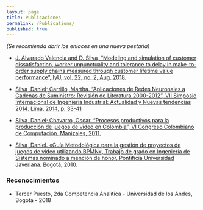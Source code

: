 ```yaml
---
layout: page
title: Publicaciones
permalink: /Publications/
published: true
---
```

*(Se recomienda abrir los enlaces en una nueva pestaña)*

* [J. Alvarado Valencia and D. Silva, “Modeling and simulation of customer dissatisfaction, worker unpunctuality and tolerance to delay in make-to-order supply chains measured through customer lifetime value performance”, IyU, vol. 22, no. 2, Aug. 2018.](https://github.com/daniels13ca/daniels13ca.github.io/blob/master/files/ArticuloSupplyChainDelay.pdf)

* [Silva, Daniel; Carrillo, Martha. “Aplicaciones de Redes Neuronales a Cadenas de Suministro: Revisión de Literatura 2000-2012”, VII Simposio Internacional de Ingeniería Industrial: Actualidad y Nuevas tendencias 2014. Lima, 2014, p. 33-41](https://github.com/daniels13ca/daniels13ca.github.io/blob/master/files/Memorias7SII_Art.pdf)

* [Silva, Daniel; Chavarro, Oscar. “Procesos productivos para la producción de juegos de video en Colombia”, VI Congreso Colombiano de Computación. Manizales, 2011.](https://github.com/daniels13ca/daniels13ca.github.io/blob/master/files/ArticuloCCC.pdf)

* [Silva, Daniel. «Guía Metodológica para la gestión de proyectos de juegos de video utilizando BPMN«, Trabajo de grado en Ingeniería de Sistemas nominado a mención de honor, Pontificia Universidad Javeriana. Bogotá, 2010.](https://github.com/daniels13ca/daniels13ca.github.io/blob/master/files/GuiaMetodologica.pdf)

### Reconocimientos

* Tercer Puesto, 2da Competencia Analítica - Universidad de los Andes, Bogotá - 2018
